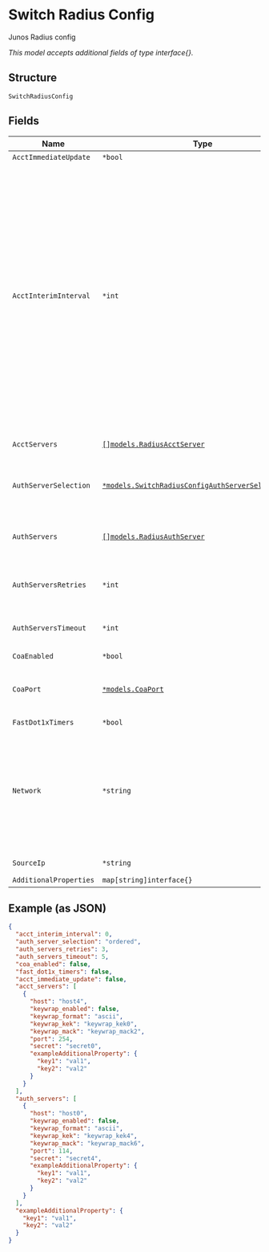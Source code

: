 
# Switch Radius Config

Junos Radius config

*This model accepts additional fields of type interface{}.*

## Structure

`SwitchRadiusConfig`

## Fields

| Name | Type | Tags | Description |
|  --- | --- | --- | --- |
| `AcctImmediateUpdate` | `*bool` | Optional | - |
| `AcctInterimInterval` | `*int` | Optional | How frequently should interim accounting be reported, 60-65535. default is 0 (use one specified in Access-Accept request from RADIUS Server). Very frequent messages can affect the performance of the radius server, 600 and up is recommended when enabled<br>**Default**: `0`<br>**Constraints**: `>= 0`, `<= 65535` |
| `AcctServers` | [`[]models.RadiusAcctServer`](../../doc/models/radius-acct-server.md) | Optional | **Constraints**: *Unique Items Required* |
| `AuthServerSelection` | [`*models.SwitchRadiusConfigAuthServerSelectionEnum`](../../doc/models/switch-radius-config-auth-server-selection-enum.md) | Optional | enum: `ordered`, `unordered`<br>**Default**: `"ordered"` |
| `AuthServers` | [`[]models.RadiusAuthServer`](../../doc/models/radius-auth-server.md) | Optional | **Constraints**: *Minimum Items*: `1`, *Unique Items Required* |
| `AuthServersRetries` | `*int` | Optional | Radius auth session retries<br>**Default**: `3` |
| `AuthServersTimeout` | `*int` | Optional | Radius auth session timeout<br>**Default**: `5` |
| `CoaEnabled` | `*bool` | Optional | **Default**: `false` |
| `CoaPort` | [`*models.CoaPort`](../../doc/models/containers/coa-port.md) | Optional | CoA Port, value from 1 to 65535, default is 3799 |
| `FastDot1xTimers` | `*bool` | Optional | **Default**: `false` |
| `Network` | `*string` | Optional | Use `network`or `source_ip`. Which network the RADIUS server resides, if there's static IP for this network, we'd use it as source-ip |
| `SourceIp` | `*string` | Optional | Use `network`or `source_ip` |
| `AdditionalProperties` | `map[string]interface{}` | Optional | - |

## Example (as JSON)

```json
{
  "acct_interim_interval": 0,
  "auth_server_selection": "ordered",
  "auth_servers_retries": 3,
  "auth_servers_timeout": 5,
  "coa_enabled": false,
  "fast_dot1x_timers": false,
  "acct_immediate_update": false,
  "acct_servers": [
    {
      "host": "host4",
      "keywrap_enabled": false,
      "keywrap_format": "ascii",
      "keywrap_kek": "keywrap_kek0",
      "keywrap_mack": "keywrap_mack2",
      "port": 254,
      "secret": "secret0",
      "exampleAdditionalProperty": {
        "key1": "val1",
        "key2": "val2"
      }
    }
  ],
  "auth_servers": [
    {
      "host": "host0",
      "keywrap_enabled": false,
      "keywrap_format": "ascii",
      "keywrap_kek": "keywrap_kek4",
      "keywrap_mack": "keywrap_mack6",
      "port": 114,
      "secret": "secret4",
      "exampleAdditionalProperty": {
        "key1": "val1",
        "key2": "val2"
      }
    }
  ],
  "exampleAdditionalProperty": {
    "key1": "val1",
    "key2": "val2"
  }
}
```


